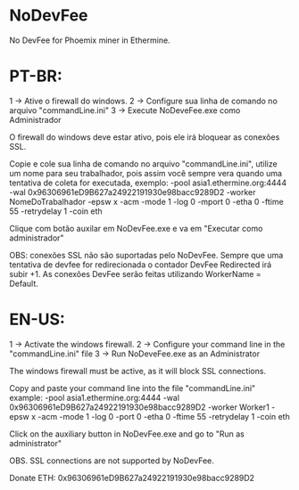 # NoDevFee 
No DevFee for Phoemix miner in Ethermine.

# PT-BR:
1 -> Ative o firewall do windows.
2 -> Configure sua linha de comando no arquivo "commandLine.ini"
3 -> Execute NoDeveFee.exe como Administrador


O firewall do windows deve estar ativo, pois ele irá bloquear as conexões SSL.

Copie e cole sua linha de comando no arquivo "commandLine.ini", utilize um nome para seu trabalhador, pois assim você sempre vera quando uma tentativa de coleta for executada, exemplo:
-pool asia1.ethermine.org:4444 -wal 0x96306961eD9B627a24922191930e98bacc9289D2 -worker NomeDoTrabalhador -epsw x -acm -mode 1 -log 0 -mport 0 -etha 0 -ftime 55 -retrydelay 1 -coin eth

Clique com botão auxilar em NoDevFee.exe e va em "Executar como administrador"


OBS:
 conexões SSL não são suportadas pelo NoDevFee.
 Sempre que uma tentativa de devfee for redirecionada o contador DevFee Redirected irá subir +1.
 As conexões DevFee serão feitas utilizando WorkerName = Default.
 
# EN-US:

1 -> Activate the windows firewall.
2 -> Configure your command line in the "commandLine.ini" file
3 -> Run NoDeveFee.exe as an Administrator


The windows firewall must be active, as it will block SSL connections.

Copy and paste your command line into the file "commandLine.ini" example:
-pool asia1.ethermine.org:4444 -wal 0x96306961eD9B627a24922191930e98bacc9289D2 -worker Worker1 -epsw x -acm -mode 1 -log 0 -port 0 -etha 0 -ftime 55 -retrydelay 1 -coin eth

Click on the auxiliary button in NoDevFee.exe and go to "Run as administrator"


OBS. SSL connections are not supported by NoDevFee.


Donate ETH: 0x96306961eD9B627a24922191930e98bacc9289D2

